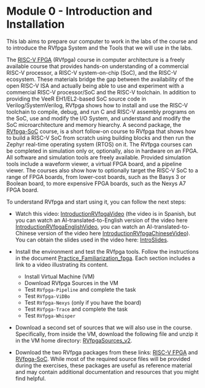 # Module 0 - Introduction and Installation
This lab aims to prepare our computer to work in the labs of the course and to introduce the RVfpga System and the Tools that we will use in the labs.

The [RISC-V FPGA](https://university.imgtec.com/rvfpga-el2-v3-0-english-downloads-page/) (RVfpga) course in computer architecture is a freely available course that provides hands-on understanding of a commercial RISC-V processor, a RISC-V system-on-chip (SoC), and the RISC-V ecosystem. These materials bridge the gap between the availability of the open RISC-V ISA and actually being able to use and experiment with a commercial RISC-V processor/SoC and the RISC-V toolchain. In addition to providing the VeeR EH1/EL2-based SoC source code in Verilog/SystemVerilog, RVfpga shows how to install and use the RISC-V toolchain to compile, debug, and run C and RISC-V assembly programs on the SoC, use and modify the I/O System, and understand and modify the SoC microarchitecture and memory hiearchy. A second package, the [RVfpga-SoC](https://university.imgtec.com/rvfpgasoc-download-page-en/) course, is a short follow-on course to RVfpga that shows how to build a RISC-V SoC from scratch using building blocks and then run the Zephyr real-time operating system (RTOS) on it. The RVfpga courses can be completed in simulation only or, optionally, also in hardware on an FPGA. All software and simulation tools are freely available. Provided simulation tools include a waveform viewer, a virtual FPGA board, and a pipeline viewer. The courses also show how to optionally target the RISC-V SoC to a range of FPGA boards, from lower-cost boards, such as the Basys 3 or Boolean board, to more expensive FPGA boards, such as the Nexys A7 FPGA board.

To understand RVfpga and start using it, you can follow the next steps:

- Watch this video: [IntroductionRVfpgaVideo](https://www.youtube.com/watch?v=sc_Jn0XSkNw) (the video is in Spanish, but you can watch an AI-translated-to-English version of the video here [IntroductionRVfpgaEnglishVideo](https://www.youtube.com/watch?v=cO3UAbT09es), you can watch an AI-translated-to-Chinese version of the video here [IntroductionRVfpgaChineseVideo](https://www.youtube.com/watch?v=F-1Q-59s84s)). You can obtain the slides used in the video here: [IntroSlides](https://drive.google.com/file/d/17Kid-KSDqPOPoEudiWhcuOdUChYpkcbp/view?usp=drive_link).

- Install the environment and test the RVfpga tools. Follow the instructions in the document [Practice_Familiarization_fpga](https://drive.google.com/file/d/1IyeinlVZMmjAOQFoq8BYQIQapDQ6AWra/view?usp=drive_link). Each section includes a link to a video illustrating its content.
  - Install Virtual Machine (VM)
  - Download RVfpga Sources in the VM
  - Test `RVfpga-Pipeline` and complete the task
  - Test `RVfpga-ViDBo`
  - Test `RVfpga-Nexys` (only if you have the board)
  - Test `RVfpga-Trace` and complete the task
  - Test `RVfpga-Whisper`

- Download a second set of sources that we will also use in the course. Specifically, from inside the VM, download the following file and unzip it in the VM home directory: [RVfpgaSources_v2](https://drive.google.com/file/d/1hbCSFmjIoGmXq4r5G12_AMUKezHXA6A-/view?usp=sharing).

- Download the two RVfpga packages from these links: [RISC-V FPGA](https://university.imgtec.com/rvfpga-el2-v3-0-english-downloads-page/) and [RVfpga-SoC](https://university.imgtec.com/rvfpgasoc-download-page-en/). While most of the required source files will be provided during the exercises, these packages are useful as reference material and may contain additional documentation and resources that you might find helpful.
